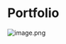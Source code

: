 # Portfolio

![image.png](https://prod-files-secure.s3.us-west-2.amazonaws.com/23b99716-00f7-4fea-9f13-895b51cc363f/b3670ba8-72f3-47b9-aa0f-17a771e07e7c/image.png)
